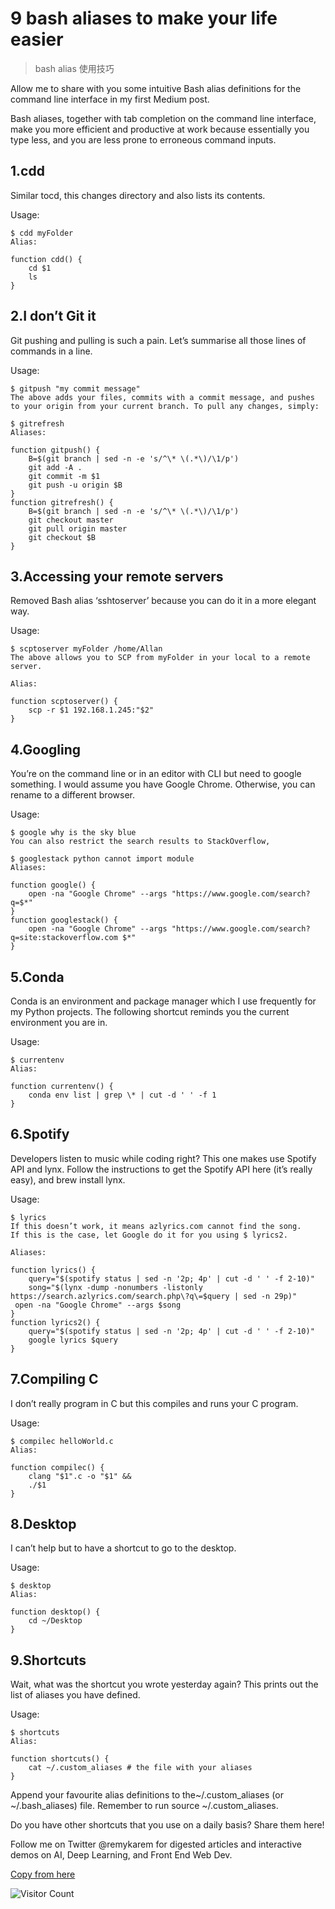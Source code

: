 # 9 bash aliases to make your life easier
> bash alias 使用技巧

Allow me to share with you some intuitive Bash alias definitions for the command line interface in my first Medium post.

Bash aliases, together with tab completion on the command line interface, make you more efficient and productive at work because essentially you type less, and you are less prone to erroneous command inputs.

## 1.cdd

Similar tocd, this changes directory and also lists its contents.

Usage:
```
$ cdd myFolder
Alias:

function cdd() {
    cd $1
    ls
}
```

## 2.I don’t Git it

Git pushing and pulling is such a pain. Let’s summarise all those lines of commands in a line.

Usage:

```
$ gitpush "my commit message"
The above adds your files, commits with a commit message, and pushes to your origin from your current branch. To pull any changes, simply:

$ gitrefresh
Aliases:

function gitpush() {
    B=$(git branch | sed -n -e 's/^\* \(.*\)/\1/p')
    git add -A .
    git commit -m $1
    git push -u origin $B
}
function gitrefresh() {
    B=$(git branch | sed -n -e 's/^\* \(.*\)/\1/p')
    git checkout master
    git pull origin master
    git checkout $B
}
```

## 3.Accessing your remote servers
Removed Bash alias ‘sshtoserver’ because you can do it in a more elegant way.

Usage:

```
$ scptoserver myFolder /home/Allan
The above allows you to SCP from myFolder in your local to a remote server.

Alias:

function scptoserver() {
    scp -r $1 192.168.1.245:"$2"
}
```

## 4.Googling
You’re on the command line or in an editor with CLI but need to google something. I would assume you have Google Chrome. Otherwise, you can rename to a different browser.

Usage:
```
$ google why is the sky blue
You can also restrict the search results to StackOverflow,

$ googlestack python cannot import module
Aliases:

function google() {
    open -na "Google Chrome" --args "https://www.google.com/search?q=$*"
}
function googlestack() {
    open -na "Google Chrome" --args "https://www.google.com/search?q=site:stackoverflow.com $*"
}
```

## 5.Conda
Conda is an environment and package manager which I use frequently for my Python projects. The following shortcut reminds you the current environment you are in.

Usage:

```
$ currentenv
Alias:

function currentenv() {
    conda env list | grep \* | cut -d ' ' -f 1
}
```

## 6.Spotify
Developers listen to music while coding right? This one makes use Spotify API and lynx. Follow the instructions to get the Spotify API here (it’s really easy), and brew install lynx.

Usage:
```
$ lyrics
If this doesn’t work, it means azlyrics.com cannot find the song. 
If this is the case, let Google do it for you using $ lyrics2.

Aliases:

function lyrics() {
    query="$(spotify status | sed -n '2p; 4p' | cut -d ' ' -f 2-10)"
    song="$(lynx -dump -nonumbers -listonly https://search.azlyrics.com/search.php\?q\=$query | sed -n 29p)"
 open -na "Google Chrome" --args $song
}
function lyrics2() {
    query="$(spotify status | sed -n '2p; 4p' | cut -d ' ' -f 2-10)"
    google lyrics $query
}
```

## 7.Compiling C
I don’t really program in C but this compiles and runs your C program.

Usage:

```
$ compilec helloWorld.c
Alias:

function compilec() {
    clang "$1".c -o "$1" &&
    ./$1
}
```

## 8.Desktop
I can’t help but to have a shortcut to go to the desktop.

Usage:

```
$ desktop
Alias:

function desktop() { 
    cd ~/Desktop 
}
```

## 9.Shortcuts
Wait, what was the shortcut you wrote yesterday again? This prints out the list of aliases you have defined.

Usage:
```
$ shortcuts
Alias:

function shortcuts() {
    cat ~/.custom_aliases # the file with your aliases
}
```

Append your favourite alias definitions to the~/.custom_aliases (or ~/.bash_aliases) file. Remember to run source ~/.custom_aliases.

Do you have other shortcuts that you use on a daily basis? Share them here!

Follow me on Twitter @remykarem for digested articles and interactive demos on AI, Deep Learning, and Front End Web Dev.

[Copy from here](https://medium.com/@raimibinkarim/9-bash-aliases-to-make-your-life-easier-3e5855aa95fa)

![Visitor Count](https://profile-counter.glitch.me/brotherbigbao/count.svg)
